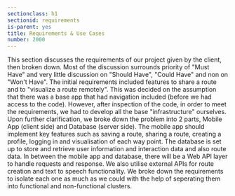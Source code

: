 ```yaml
---
sectionclass: h1
sectionid: requirements
is-parent: yes
title: Requirements & Use Cases
number: 2000
---
```

This section discusses the requirements of our project given by the client, then broken down. Most of the discussion surrounds priority of "Must Have" and very little discussion on "Should Have", "Could Have" and non on "Won't Have".
The initial requirements included features to share a route and to "visualize a route remotely". This was decided on the assumption that there was a base app that had navigation included (before we had access to the code). However, after inspection of the code, in order to meet the requirements, we had to develop all the base "infrastructure" ourselves. Upon further clarification, we broke down the problem into 2 parts, Mobile App (client side) and Database (server side). The mobile app should implement key features such as saving a route, sharing a route, creating a profile, logging in and visualisation of each way point. The database is set up to store and retrieve user information and interaction data and also route data. In between the mobile app and database, there will be a Web API layer to handle requests and response. We also utilise external APIs for route creation and text to speech functionality. We broke down the requirements to isolate each one as much as we could with the help of seperating them into functional and non-functional clusters.




